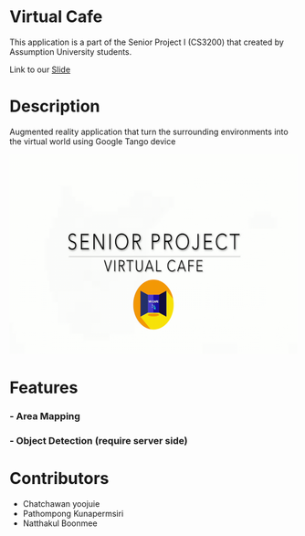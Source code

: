 # Virtual Cafe

This application is a part of the Senior Project I (CS3200) that created by Assumption University students.

Link to our [Slide](Docs/slide.pdf)

# Description

Augmented reality application that turn the surrounding environments into the virtual world using Google Tango device

<p align="center">
    <img src="Docs/poster.png" height="350px">
</p>

# Features

### - Area Mapping

### - Object Detection (require server side)

# Contributors

- Chatchawan yoojuie
- Pathompong Kunapermsiri
- Natthakul Boonmee
